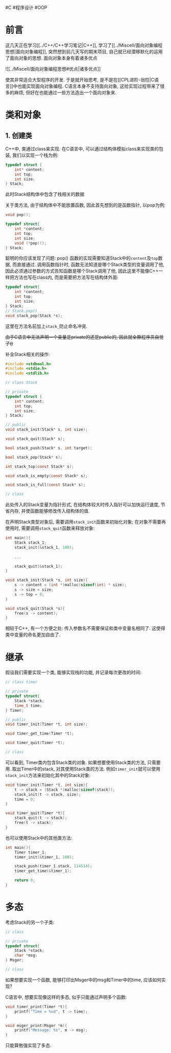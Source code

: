 #C #程序设计 #OOP
# 前言

这几天正在学习[[../C++/C++学习笔记|C++]], 学习了[[../Miscell/面向对象编程思想|面向对象编程]], 突然想到前几天写的期末项目, 自己就已经潜移默化的运用了面向对象的思想. 面向对象本身有着诸多优点

![[../Miscell/面向对象编程思想#优点|诸多优点]]

使其非常适合大型程序的开发. 于是就开始思考, 是不是在[[CPL进阶-翁恺|C语言]]中也能实现面向对象编程. C语言本身不支持面向对象, 这给实现过程带来了很多的麻烦, 但好在也能通过一些方法造出一个面向对象来. 


# 类和对象

## 1. 创建类

C++中, 类通过class来实现. 在C语言中, 可以通过结构体模拟class来实现类的包装, 我们以实现一个栈为例:

```c
typedef struct {
    int* content;
    int top;
    int size;
} Stack;
```

此时Stack结构体中包含了栈相关的数据

关于类方法, 由于结构体中不能放置函数, 因此首先想到的是函数指针, 以pop为例:

```c
void pop();

typedef struct{
	int *content;
	int top;
	int size;
	void (*pop)();
} Stack;
```

聪明的你应该发现了问题: pop() 函数的实现需要知道Stack中的`content`及`top`数据, 而直接通过`.`调用函数指针时, 函数无法知道是哪个Stack类型的变量调用了他, 因此必须通过参数的方式告知函数是哪个Stack调用了他, 因此这里不能像C++一样把方法也写在class内, 而是需要把方法写在结构体外面:

```c
typedef struct{
	int *content;
	int top;
	int size;
} Stack; 
// Stack.pop()
void stack_pop(Stack *s);
```

这里在方法名前加上`stack_`防止命名冲突. 

~~由于C语言中无法声明一个变量是private的还是public的, 因此就全靠程序员自觉了()~~

补全Stack相关的操作:

```c
#include <stdbool.h>
#include <stdio.h>
#include <stdlib.h>

// class Stack

// private
typedef struct {
    int* content;
    int top;
    int size;
} Stack;

// public
void stack_init(Stack* s, int size);

void stack_quit(Stack* s);

bool stack_push(Stack* s, int target);

bool stack_pop(Stack* s);

int stack_top(const Stack* s);

void stack_is_empty(const Stack* s);

void stack_is_full(const Stack* s);

// class
```

此处传入的Stack变量为指针形式, 在结构体较大时传入指针可以加快运行速度, 节省内存, 并使函数能够修改传入结构体的值.

在声明Stack类型对象后, 需要调用`stack_init`函数来初始化对象; 在对象不需要再使用时, 需要调用`stack_quit`函数来释放对象:

```c
int main(){
	Stack stack_1;
	stack_init(&stack_1, 100);
	
	...

	stack_quit(&stack_1);
}

void stack_init(Stack *s, int size){
	s -> content = (int *)malloc(sizeof(int) * size);
	s -> size = size;
	s -> top = 0;
}

void stack_quit(Stack *s){
	free(s -> content);
}
```

相较于C++, 有一个方便之处: 传入参数名不需要保证和类中变量名相同了. 这使得类中变量的命名更加自由了. 


# 继承

假设我们需要实现一个类, 能够实现栈的功能, 并记录每次更改的时间:

```c
// class timer

// private
typedef struct{
	Stack *stack;
	time_t time;
} Timer;

// public
void timer_init(Timer *t, int size);

void timer_get_time(Timer *t);

void timer_quit(Timer *t);

// class
```

可以看到, Timer类内包含Stack类的对象. 如果想要使用Stack类的方法, 只需要用`.`取出Timer中的stack, 对其使用Stack类的方法. 例如`timer_init`就可以使用`stack_init`方法来初始化其中的Stack对象:

```c
void timer_init(Timer *t, int size){
	t -> stack = (Stack *)malloc(sizeof(stack));
	stack_init(t -> stack, size);
	time = 0;
}

void timer_quit(Timer *t){
	stack_quit(t -> stack);
	free(t -> stack);
}
```

也可以使用Stack中的其他类方法:

```c
int main(){
	Timer timer_1;
	timer_init(&timer_1, 100);

	stack_push(timer_1.stack, 114514);
	timer_get_time(&timer_1);

	return 0;
}
```


# 多态

考虑Stack的另一个子类:

```c
// class

// private
typedef struct{
	Stack *stack;
	char *msg;
} Msger;

// class
```

如果想要实现一个函数, 能够打印出Msger中的msg和Timer中的time, 应该如何实现?

C语言中, 想要实现像这样的多态, 似乎只能通过声明多个函数:

```c
void timer_print(Timer *t){
	printf("Time = %ud", t -> time);
}

void msger_print(Msger *m){
	printf("Message: %s", m -> msg);
}
```

只能算勉强实现了多态. 